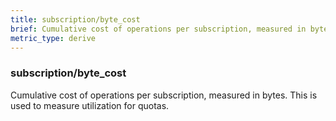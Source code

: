 ```yaml
---
title: subscription/byte_cost
brief: Cumulative cost of operations per subscription, measured in bytes. This is used to measure utilization for quotas.
metric_type: derive
---
```

### subscription/byte_cost

Cumulative cost of operations per subscription, measured in bytes. This is used to measure utilization for quotas.